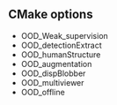## CMake options

- OOD_Weak_supervision
- OOD_detectionExtract
- OOD_humanStructure
- OOD_augmentation
- OOD_dispBlobber
- OOD_multiviewer
- OOD_offline
